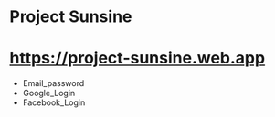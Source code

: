 # Project Sunsine

# https://project-sunsine.web.app

* Email_password
* Google_Login
* Facebook_Login
